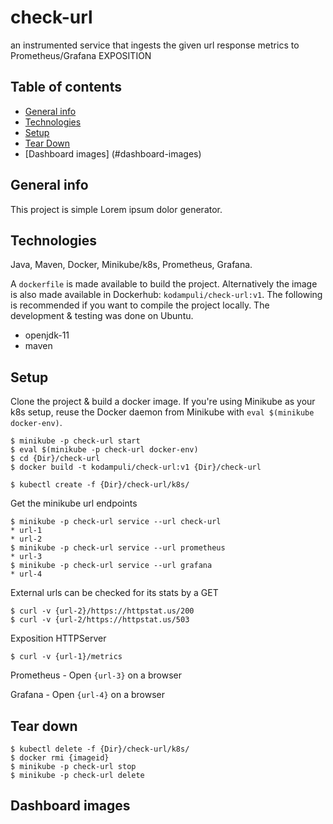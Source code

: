 # check-url
an instrumented service that ingests the given url response metrics to Prometheus/Grafana EXPOSITION

## Table of contents
* [General info](#general-info)
* [Technologies](#technologies)
* [Setup](#setup)
* [Tear Down](#tear-down)
* [Dashboard images] (#dashboard-images)


## General info
This project is simple Lorem ipsum dolor generator.
	
## Technologies
Java, Maven, Docker, Minikube/k8s, Prometheus, Grafana. 

A `dockerfile` is made available to build the project. Alternatively the image is also made available in Dockerhub: `kodampuli/check-url:v1`. The following is recommended if you want to compile the project locally. The development & testing was done on Ubuntu.

* openjdk-11
* maven
	
## Setup
Clone the project & build a docker image. If you're using Minikube as your k8s setup, reuse the Docker daemon from Minikube with `eval $(minikube docker-env)`.

```
$ minikube -p check-url start
$ eval $(minikube -p check-url docker-env)
$ cd {Dir}/check-url
$ docker build -t kodampuli/check-url:v1 {Dir}/check-url

$ kubectl create -f {Dir}/check-url/k8s/
```

Get the minikube url endpoints
```
$ minikube -p check-url service --url check-url
* url-1
* url-2
$ minikube -p check-url service --url prometheus
* url-3
$ minikube -p check-url service --url grafana
* url-4
```

External urls can be checked for its stats by a GET
```
$ curl -v {url-2}/https://httpstat.us/200
$ curl -v {url-2/https://httpstat.us/503
```

Exposition HTTPServer
```
$ curl -v {url-1}/metrics
```

Prometheus - Open `{url-3}` on a browser

Grafana - Open `{url-4}` on a browser


## Tear down 

```
$ kubectl delete -f {Dir}/check-url/k8s/
$ docker rmi {imageid}
$ minikube -p check-url stop
$ minikube -p check-url delete
```

## Dashboard images
